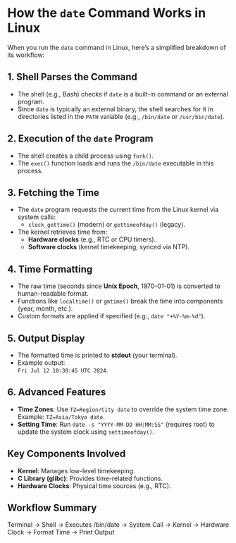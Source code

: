 # How the `date` Command Works in Linux

When you run the `date` command in Linux, here’s a simplified breakdown of its workflow:

## 1. **Shell Parses the Command**
- The shell (e.g., Bash) checks if `date` is a built-in command or an external program.
- Since `date` is typically an external binary, the shell searches for it in directories listed in the `PATH` variable (e.g., `/bin/date` or `/usr/bin/date`).

## 2. **Execution of the `date` Program**
- The shell creates a child process using `fork()`.
- The `exec()` function loads and runs the `/bin/date` executable in this process.

## 3. **Fetching the Time**
- The `date` program requests the current time from the Linux kernel via system calls:
  - `clock_gettime()` (modern) or `gettimeofday()` (legacy).
- The kernel retrieves time from:
  - **Hardware clocks** (e.g., RTC or CPU timers).
  - **Software clocks** (kernel timekeeping, synced via NTP).

## 4. **Time Formatting**
- The raw time (seconds since **Unix Epoch**, 1970-01-01) is converted to human-readable format.
- Functions like `localtime()` or `gmtime()` break the time into components (year, month, etc.).
- Custom formats are applied if specified (e.g., `date "+%Y-%m-%d"`).

## 5. **Output Display**
- The formatted time is printed to **stdout** (your terminal).
- Example output:  
  `Fri Jul 12 10:30:45 UTC 2024`.

## 6. **Advanced Features**
- **Time Zones**: Use `TZ=Region/City date` to override the system time zone.  
  Example: `TZ=Asia/Tokyo date`.
- **Setting Time**: Run `date -s "YYYY-MM-DD HH:MM:SS"` (requires root) to update the system clock using `settimeofday()`.

## Key Components Involved
- **Kernel**: Manages low-level timekeeping.
- **C Library (glibc)**: Provides time-related functions.
- **Hardware Clocks**: Physical time sources (e.g., RTC).

## Workflow Summary
Terminal → Shell → Executes /bin/date → System Call → Kernel → Hardware Clock → Format Time → Print Output

